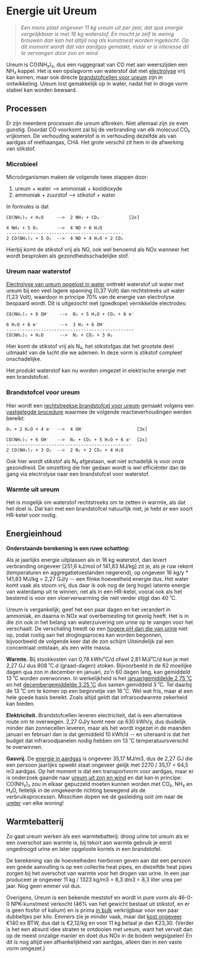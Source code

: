 # Energie uit Ureum

> *Een mens plast ongeveer 11 kg ureum uit per jaar, dat qua
> energie vergelijkbaar is met 16 kg waterstof.  En mocht je
> zelf te weinig brouwen dan kan het altijd nog als kunstmest
> worden ingekocht.  Op dit moment wordt dat van aardgas gemaakt,
> maar er is interesse dit te vervangen door zon en wind.*

Ureum is CO(NH₂)₂, dus een ruggegraat van CO met aan weerszijden
een NH₂ koppel.  Het is een opslagvorm van waterstof dat met
[electrolyse](https://suttonfruit.com/pics/urea_electrolysis.pdf)
vrij kan komen, maar ook directe
[brandstofcellen voor ureum](https://strathprints.strath.ac.uk/34081/1/TAOb924786f.pdf)
zijn in ontwikkeling.  Ureum lost gemakkelijk op in water, nadat
het in droge vorm stabiel kan worden bewaard.


## Processen

Er zijn meerdere processen die ureum afbreken.  Niet allemaal
zijn ze even gunstig.  Doordat CO voorkomt zal bij de verbranding
van elk molecuul CO₂ vrijkomen.  De verhouding waterstof is in
verhouding dezelfde als van aardgas of methaangas, CH4.  Het
grote verschil zit hem in de afwerking van stikstof.

### Microbieel

Microörganismen maken de volgende twee stappen door:

 1. ureum + water --> ammoniak + kooldioxyde
 2. ammoniak + zuurstof --> stikstof + water

In formules is dat

```
CO(NH₂)₂ + H₂O     -->  2 NH₃ + CO₂           [2x]

4 NH₃ + 5 O₂       -->  4 NO + 6 H₂O
--------------------------------------------
2 CO(NH₂)₂ + 5 O₂  -->  4 NO + 4 H₂O + 2 CO₂
```

Hierbij komt de stikstof vrij als NO, ook wel benoemd
als NOx wanneer het wordt besproken als
gezondheidsschadelijke stof.

### Ureum naar waterstof

[Electrolyse van ureum opgelost in water](https://suttonfruit.com/pics/urea_electrolysis.pdf)
onttrekt waterstof uit water met ureum bij een veel
lagere spanning (0,37 Volt) dan rechtstreeks uit water (1,23 Volt),
waardoor in principe 70% van de energie van electrolyse bespaard wordt.
Dit is uitgezocht met (goedkope) vernikkelde electrodes:

```
CO(NH₂)₂ + 6 OH⁻    -->  N₂ + 5 H₂O + CO₂ + 6 e⁻

6 H₂O + 6 e⁻        -->  3 H₂ + 6 OH⁻
------------------------------------------------
CO(NH₂)₂ + H₂O      -->  N₂ + CO₂ + 3 H₂
```

Hier komt de stikstof vrij als N₂, het stikstofgas dat
het grootste deel uitmaakt van de lucht die we ademen.
In deze vorm is stikstof compleet onschadelijke.

Het produkt waterstof kan nu worden omgezet in elektrische
energie met een brandstofcel.

### Brandstofcel voor ureum

Hier wordt een
[rechtstreekse brandstofcel voor ureum](https://strathprints.strath.ac.uk/34081/1/TAOb924786f.pdf)
gemaakt volgens een
[vastgelegde procedure](http://www.rsc.org/suppdata/EE/b9/b924786f/b924786f.pdf)
waarmee de volgende reactieverhoudingen werden bereikt:

```
O₂ + 2 H₂O + 4 e⁻  -->  4 OH⁻                    [3x]

CO(NH₂)₂ + 6 OH⁻   -->  N₂ + CO₂ + 5 H₂O + 6 e⁻  [2x]
-----------------------------------------------
2 CO(NH₂)₂ + 3 O₂  -->  2 N₂ + 2 CO₂ + 4 H₂O
```

Ook hier wordt stikstof als N₂ afgestaan, wat niet
schadelijk is voor onze gezondheid.  De omzetting
die hier gedaan wordt is wel efficiënter dan de
gang via electrolyse naar een brandstofcel voor
waterstof.

### Warmte uit ureum

Het is mogelijk om waterstof rechtstreeks om te
zetten in warmte, als dat het doel is.  Dat kan
met een brandstofcel natuurlijk niet, je hebt
er een soort HR-ketel voor nodig.

## Energieinhoud

**Onderstaande berekening is een ruwe schatting:**

Als je jaarlijks energie uitplassen als in 16 kg waterstof, dan levert
verbranding ongeveer [251,6 kJ/mol of 141,83 MJ/kg] zit je, als je ruw
rekent (temperaturen en aggregatietoestanden negerend), op ongeveer
16 kg/y * 141,83 MJ/kg = 2,27 GJ/y -- een flinke hoeveelheid energie
dus.  Het water komt vaak als stoom vrij, dus daar ik ook nog de
(erg hoge) latente energie van waterdamp uit te winnen, net als in
een HR-ketel, vooral ook als het bestemd is voor een vloerverwarming
die niet verder stijgt dan 40 ˚C.

Ureum is vergankelijk; geef het een paar dagen en het verandert in
ammoniak, en daarna in NOx wat overbemesting tot gevolg heeft.  Het
is in die zin ook in het belang van waterzuivering om urine op te
vangen voor het verschaalt.  De verschaling treedt op een
[hogere pH dan die van urine](https://theconversation.com/we-found-a-way-to-turn-urine-into-solid-fertiliser-it-could-make-farming-more-sustainable-148877)
niet op, zodat rustig aan het drogingsproces kan worden begonnen,
bijvoorbeeld de volgende keer dat de zon schijnt  Uiteindelijk
zal een concentraat ontstaan, als een witte massa.

**Warmte.**
Bij stookkosten van 0,78 kWh/˚C/d ofwel 2,81 MJ/˚C/d kun je met
2,27 GJ dus 808 ˚C.d (graad-dagen) stoken.  Bijvoorbeeld in de
62 moeilijke dagen qua zon in december en januari, zo'n 60 dagen
lang, kan gemiddeld 13 ˚C worden overwonnen.  In werkelijkheid is het
[januarigemiddelde 2,75 ˚C](https://www.knmi.nl/klimaat-viewer/kaarten/temperatuur/gemiddelde-temperatuur/januari/Periode_1991-2020)
en het
[decembergemiddelde 3,25 ˚C](https://www.knmi.nl/klimaat-viewer/kaarten/temperatuur/gemiddelde-temperatuur/december/Periode_1991-2020)
dus samen gemiddeld 3 ˚C.  Tel daarbij de 13 ˚C om te komen op
een beginnetje van 16 ˚C.  Wel wat fris, maar al een hele goede
basis bereikt.  Zoals altijd geldt dat infraroodwarmte zekerheid
kan bieden.

**Elektriciteit.**
Brandstofcellen leveren electriciteit, dat is een alternatieve
route om te overwegen.  2,27 GJ/y komt neer op 630 kWh/y, dus
duidelijk minder dan zonnecellen leveren, maar als het wordt
ingezet in de maanden januari en februari dan is dat gemiddeld
10 kWh/d -- en uiteraard is dat het budget dat infraroodpanelen
nodig hebben om 13 ˚C temperatuursverschil te overwinnen.

**Gasvrij.**
De [energie in aardgas](https://www.energieconsultant.nl/energiemarkt/energie-berekeningen-uit-de-praktijk/omrekening-van-m3-n-naar-kwh/)
is ongeveer 35,17 MJ/m3, dus de 2,27 GJ die een persoon
jaarlijks opwekt staat ongeveer gelijk met
2270 / 35,17 = 64,5 m3 aardgas.  Op het moment is dat een
transportvorm voor aardgas, maar er is onderzoek gaande naar
[ureum uit zon en wind](https://dutch.alibaba.com/Popular/CN_urea-n46-granular-fertilizer-Trade.html)
en dat kan in principe: CO(NH₂)₂ zou in elkaar gepuzzeld
moeten kunnen worden met CO₂, NH₂ en H₂O, feitelijk in de
omgekeerde richting bewegend als de verbruiksprocessen.
Misschien dopen we de gasleiding ooit om naar de
[ureter](https://nl.wikipedia.org/wiki/Ureter) van elke
woning!


## Warmtebatterij

Zo gaat ureum werken als een warmtebatterij: droog urine tot
ureum als er een overschot aan warmte is, bij tekort aan warmte
gebruik je eerst ongedroogd urine en later opgeloste korrels
in een brandstofel.

De berekening van de hoeveelheden hierboven geven aan dat een
persoon een goede aanvulling is op een collectie heat pipes,
en diezelfde heat pipes zorgen bij het overschot van warmte
voor het drogen van urine.  In een jaar produceer je ongeveer
11 kg / 1323 kg/m3 = 8,3 dm3 = 8,3 liter urea per jaar.  Nog
geen emmer vol dus.

Overigens, Ureum is een bekende meststof en wordt in
pure vorm als 46-0-0 NPK-kunstmest verkocht (46% van het gewicht
bestaat uit stikstof, en er is geen fosfor of kalium) en is
prima
[in bulk](https://dutch.alibaba.com/Popular/CN_urea-n46-granular-fertilizer-Trade.html)
verkrijgbaar voor een paar dubbeltjes per kilo.
Emmers zie je minder vaak, maar dat
[kost ongeveer](https://www.nederlandsezouthandel.nl/ureum-dooikorrels/)
€140 ex BTW, dus dat is €2,12/kg en voor 11 kg betaal je dan
€23,30.  (Verder is het een absurd idee straten te ontdooien met
ureum, want het vervalt dan op de meest onzalige manier en
doet dus NOx in de bodem wegsijpelen!  En dit is nog altijd
een afhankelijkheid van aardgas, alleen dan in een vaste
vorm omgezet.)

